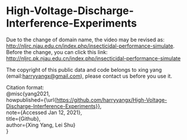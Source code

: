 # High-Voltage-Discharge-Interference-Experiments
Due to the change of domain name, the video may be revised as: http://nljrc.njau.edu.cn/index.php/insecticidal-performance-simulate. Before the change, you can click this link:  http://nljrc.pk.njau.edu.cn/index.php/insecticidal-performance-simulate




The copyright of this public data and code belongs to xing yang (email:harryyangx@gmail.com), please contact us before you use it.

Citation format:   
@misc{yang2021,   
howpublished={\url{https://github.com/harryyangx/High-Voltage-Discharge-Interference-Experiments}},   
note={Accessed Jan 12, 2021},   
title={Github},   
author={Xing Yang, Lei Shu}   
}
